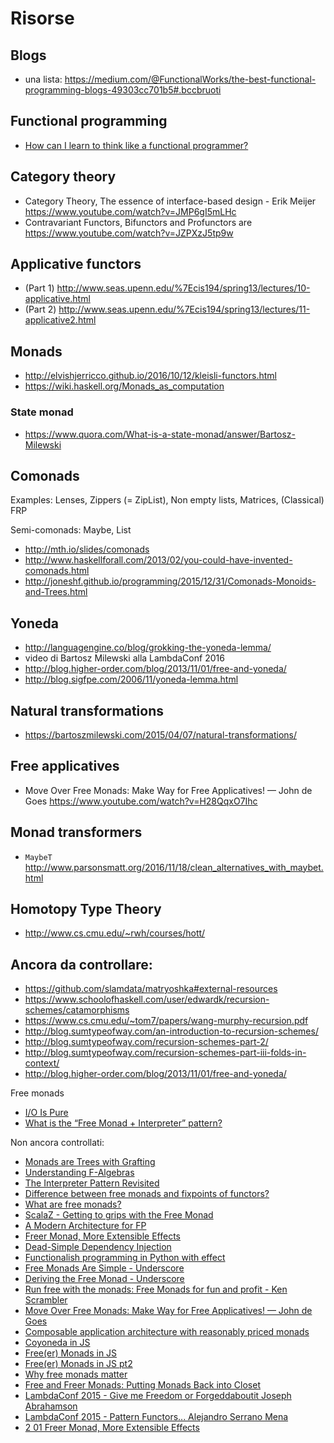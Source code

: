 # Risorse

## Blogs

- una lista: https://medium.com/@FunctionalWorks/the-best-functional-programming-blogs-49303cc701b5#.bccbruoti

## Functional programming

- [How can I learn to think like a functional programmer?](https://www.quora.com/How-can-I-learn-to-think-like-a-functional-programmer)

## Category theory

- Category Theory, The essence of interface-based design - Erik Meijer https://www.youtube.com/watch?v=JMP6gI5mLHc
- Contravariant Functors, Bifunctors and Profunctors are https://www.youtube.com/watch?v=JZPXzJ5tp9w

## Applicative functors

- (Part 1) http://www.seas.upenn.edu/%7Ecis194/spring13/lectures/10-applicative.html
- (Part 2) http://www.seas.upenn.edu/%7Ecis194/spring13/lectures/11-applicative2.html

## Monads

- http://elvishjerricco.github.io/2016/10/12/kleisli-functors.html
- https://wiki.haskell.org/Monads_as_computation

### State monad

- https://www.quora.com/What-is-a-state-monad/answer/Bartosz-Milewski

## Comonads

Examples: Lenses, Zippers (= ZipList), Non empty lists, Matrices, (Classical) FRP

Semi-comonads: Maybe, List

- http://mth.io/slides/comonads
- http://www.haskellforall.com/2013/02/you-could-have-invented-comonads.html
- http://joneshf.github.io/programming/2015/12/31/Comonads-Monoids-and-Trees.html

## Yoneda

- http://languagengine.co/blog/grokking-the-yoneda-lemma/
- video di Bartosz Milewski alla LambdaConf 2016
- http://blog.higher-order.com/blog/2013/11/01/free-and-yoneda/
- http://blog.sigfpe.com/2006/11/yoneda-lemma.html

## Natural transformations

- https://bartoszmilewski.com/2015/04/07/natural-transformations/

## Free applicatives

- Move Over Free Monads: Make Way for Free Applicatives! — John de Goes https://www.youtube.com/watch?v=H28QqxO7Ihc

## Monad transformers

- `MaybeT` http://www.parsonsmatt.org/2016/11/18/clean_alternatives_with_maybet.html

## Homotopy Type Theory

- http://www.cs.cmu.edu/~rwh/courses/hott/

## Ancora da controllare:

- https://github.com/slamdata/matryoshka#external-resources
- https://www.schoolofhaskell.com/user/edwardk/recursion-schemes/catamorphisms
- https://www.cs.cmu.edu/~tom7/papers/wang-murphy-recursion.pdf
- http://blog.sumtypeofway.com/an-introduction-to-recursion-schemes/
- http://blog.sumtypeofway.com/recursion-schemes-part-2/
- http://blog.sumtypeofway.com/recursion-schemes-part-iii-folds-in-context/
- http://blog.higher-order.com/blog/2013/11/01/free-and-yoneda/

Free monads

- [I/O Is Pure](http://chris-taylor.github.io/blog/2013/02/09/io-is-not-a-side-effect)
- [What is the “Free Monad + Interpreter” pattern?](http://programmers.stackexchange.com/a/242803/113613)

Non ancora controllati:

- [Monads are Trees with Grafting](https://dl.dropboxusercontent.com/u/828035/Monads/monads.pdf)
- [Understanding F-Algebras](https://www.schoolofhaskell.com/user/bartosz/understanding-algebras)
- [The Interpreter Pattern Revisited](https://youtu.be/hmX2s3pe_qk)
- [Difference between free monads and fixpoints of functors?](http://stackoverflow.com/a/17476076/1798418)
- [What are free monads?](http://stackoverflow.com/a/13357359/1798418)
- [ScalaZ - Getting to grips with the Free Monad](http://polygonalhell.blogspot.com/2014/12/scalaz-getting-to-grips-free-monad.html)
- [A Modern Architecture for FP](http://degoes.net/articles/modern-fp)
- [Freer Monad, More Extensible Effects](https://www.youtube.com/watch?v=3Ltgkjpme-Y)
- [Dead-Simple Dependency Injection](https://www.youtube.com/watch?v=ZasXwtTRkio)
- [Functionalish programming in Python with effect](https://www.youtube.com/watch?v=fM5d_2BS6FY)
- [Free Monads Are Simple - Underscore](http://underscore.io/blog/posts/2015/04/14/free-monads-are-simple.html)
- [Deriving the Free Monad - Underscore](http://underscore.io/blog/posts/2015/04/23/deriving-the-free-monad.html)
- [Run free with the monads: Free Monads for fun and profit - Ken Scrambler](https://www.youtube.com/watch?v=fU8eKoakd6o)
- [Move Over Free Monads: Make Way for Free Applicatives! — John de Goes](https://www.youtube.com/watch?v=H28QqxO7Ihc)
- [Composable application architecture with reasonably priced monads](https://www.youtube.com/watch?v=M258zVn4m2M)
- [Coyoneda in JS](https://medium.com/@drboolean/coyoneda-in-js-a6565b46878c)
- [Free(er) Monads in JS](https://medium.com/@drboolean/free-er-monads-in-js-f5a59e7abc82)
- [Free(er) Monads in JS pt2](https://medium.com/@drboolean/free-er-monads-in-js-pt2-8ab3b9efa510)
- [Why free monads matter](http://www.haskellforall.com/2012/06/you-could-have-invented-free-monads.html)
- [Free and Freer Monads: Putting Monads Back into Closet](http://okmij.org/ftp/Computation/free-monad.html)
- [LambdaConf 2015 - Give me Freedom or Forgeddaboutit Joseph Abrahamson](https://www.youtube.com/watch?v=K8f19pXB3ts)
- [LambdaConf 2015 - Pattern Functors... Alejandro Serrano Mena](https://www.youtube.com/watch?v=FO93kIJnQ0M)
- [2 01 Freer Monad, More Extensible Effects](https://www.youtube.com/watch?v=3Ltgkjpme-Y&list=PLnqUlCo055hV5dPC-4VWeXzhI8ooeTsVy&index=11)
